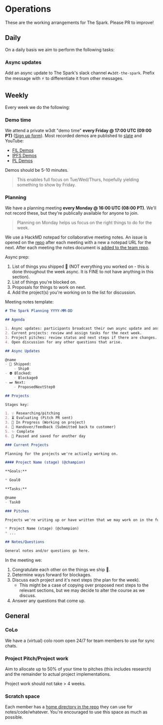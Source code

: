 # Operations

These are the working arrangements for The Spark. Please PR to improve!

## Daily

On a daily basis we aim to perform the following tasks:

### Async updates

Add an async update to The Spark's slack channel `#w3dt-the-spark`. Prefix the message with ⚡️ to differentiate it from other messages.

## Weekly

Every week we do the following:

### Demo time

We attend a private w3dt "demo time" **every Friday @ 17:00 UTC (09:00 PT)** ([Sign up form](https://docs.google.com/document/d/1U8QQXoniCjZzZo6i_H32Lc8ziuE5BL2V_58nc-T-Cc4)). Most recorded demos are published to [slate](https://slate.host/alanshaw/the-spark-demos) and YouTube:

* [FIL Demos](https://youtube.com/playlist?list=PL_0VrY55uV1_NtdimsD2mncnL6__b1x6T)
* [IPFS Demos](https://www.youtube.com/playlist?list=PLuhRWgmPaHtRRtDPxOcE9cR2yDqvqLdCr)
* [PL Demos](https://youtube.com/playlist?list=PLhuBigpl7lqs6QcAuIvCJ9-SIa8G9yujJ)

Demos should be 5-10 minutes.

> This enables full focus on Tue/Wed/Thurs, hopefully yielding something to show by Friday.

### Planning

We have a planning meeting **every Monday @ 16:00 UTC (08:00 PT)**. We'll not record these, but they're publically available for anyone to join.

> Planning on Monday helps us focus on the right things to do for the week.

We use a HackMD notepad for collaborative meeting notes. An issue is opened on the [repo](https://github.com/protocol/the-spark) after each meeting with a new a notepad URL for the next. After each meeting the notes document is [added to the team repo](https://github.com/protocol/the-spark/tree/main/meeting-notes).

Async prep:

1. List of things you shipped 🚢 (NOT everything you worked on - this is done throughout the week async. It is FINE to not have anything in this section).
2. List of things you're blocked on.
3. Proposals for things to work on next.
4. Add the project(s) you're working on to the list for discussion.

Meeting notes template:

```markdown
# The Spark Planning YYYY-MM-DD

## Agenda

1. Async updates: participants broadcast their own async update and answer any questions.
2. Current projects: review and assign tasks for the next week.
3. Project pitches: review status and next steps if there are changes.
4. Open discussion for any other questions that arise.

## Async Updates

@name
- 🚢 Shipped:
    - Ship0
- ⛔️ Blocked:
    - Blockage0
- ⏭ Next:
    - ProposedNextStep0

## Projects

Stages key:

1. 💡 Researching/pitching
2. ⏳ Evaluating (Pitch PR sent)
3. 🚜 In Progress (Working on project)
4. 🤝 Handover/feedback (Submitted back to customer)
5. ✨ Complete
6. 💾 Paused and saved for another day

### Current Projects

Planning for the projects we're actively working on.

#### Project Name (stage) (@champion)

**Goals:**

* Goal0

**Tasks:**

@name
- Task0

### Pitches

Projects we're writing up or have written that we may work on in the future.

* Project Name (stage) (@champion)
* ...

## Notes/Questions

General notes and/or questions go here.
```

In the meeting we:

1. Congratulate each other on the things we ship 👏.
2. Determine ways forward for blockages.
3. Discuss each project and it's next steps (the plan for the week).
    * This might be a case of copying over proposed next steps to the relevant sections, but we may decide to alter the course as we discuss.
4. Answer any questions that come up.

## General

### CoLo

We have a (virtual) colo room open 24/7 for team members to use for sync chats.

### Project Pitch/Project work

Aim to allocate up to 50% of your time to pitches (this includes research) and the remainder to actual project implementations.

Project work should not take > 4 weeks.

### Scratch space

Each member has a [home directory in the repo](https://github.com/protocol/the-spark/tree/main/home) they can use for notes/code/whatever. You're encouraged to use this space as much as possible.
